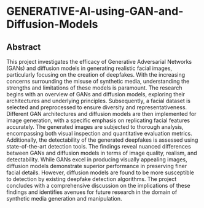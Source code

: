 # GENERATIVE-AI-using-GAN-and-Diffusion-Models

## Abstract
This project investigates the efficacy of Generative Adversarial Networks (GANs) and diffusion models in generating realistic facial images, particularly focusing on the creation of deepfakes. With the increasing concerns surrounding the misuse of synthetic media, understanding the strengths and limitations of these models is paramount. The research begins with an overview of GANs and diffusion models, exploring their architectures and underlying principles. Subsequently, a facial dataset is selected and preprocessed to ensure diversity and representativeness. Different GAN architectures and diffusion models are then implemented for image generation, with a specific emphasis on replicating facial features accurately. The generated images are subjected to thorough analysis, encompassing both visual inspection and quantitative evaluation metrics. Additionally, the detectability of the generated deepfakes is assessed using state-of-the-art detection tools. The findings reveal nuanced differences between GANs and diffusion models in terms of image quality, realism, and detectability. While GANs excel in producing visually appealing images, diffusion models demonstrate superior performance in preserving finer facial details. However, diffusion models are found to be more susceptible to detection by existing deepfake detection algorithms. The project concludes with a comprehensive discussion on the implications of these findings and identifies avenues for future research in the domain of synthetic media generation and manipulation.
